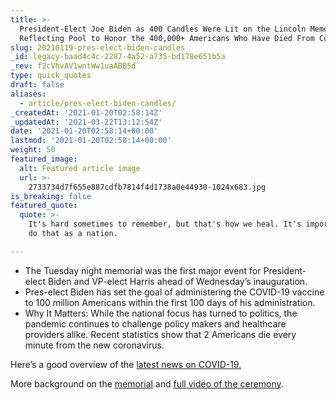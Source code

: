 ```yaml
---
title: >-
  President-Elect Joe Biden as 400 Candles Were Lit on the Lincoln Memorial
  Reflecting Pool to Honor the 400,000+ Americans Who Have Died From Covid-19.
slug: 20210119-pres-elect-biden-candles
_id: legacy-baad4c4c-2287-4a52-a735-bd178e651b5a
_rev: f2cVhvAV1wntWw1uaABB5d
type: quick_quotes
draft: false
aliases:
  - article/pres-elect-biden-candles/
_createdAt: '2021-01-20T02:58:14Z'
_updatedAt: '2021-03-22T13:12:54Z'
date: '2021-01-20T02:58:14+00:00'
lastmod: '2021-01-20T02:58:14+00:00'
weight: 50
featured_image:
  alt: Featured article image
  url: >-
    2733734d7f655e887cdfb7814f4d1738a0e44930-1024x683.jpg
is_breaking: false
featured_quote:
  quote: >-
    It's hard sometimes to remember, but that's how we heal. It's important to
    do that as a nation.

---
```

* The Tuesday night memorial was the first major event for President-elect Biden and VP-elect Harris ahead of Wednesday’s inauguration.
* Pres-elect Biden has set the goal of administering the COVID-19 vaccine to 100 million Americans within the first 100 days of his administration.
* Why It Matters: While the national focus has turned to politics, the pandemic continues to challenge policy makers and healthcare providers alike. Recent statistics show that 2 Americans die every minute from the new coronavirus.

Here’s a good overview of the [latest news on COVID-19.](https://www.axios.com/coronavirus-deaths-2029a1c8-1e2f-42f0-bf49-b6c0c5dd1ff8.html)

More background on the [memorial](https://www.cnn.com/2021/01/19/politics/biden-covid-victims-memorial/index.html) and [full video of the ceremony](https://www.c-span.org/video/?508115-1/president-elect-biden-vice-president-elect-harris-attend-covid-19-memorial-ceremony).